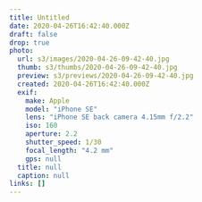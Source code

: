 ```yaml
---
title: Untitled
date: 2020-04-26T16:42:40.000Z
draft: false
drop: true
photo:
  url: s3/images/2020-04-26-09-42-40.jpg
  thumb: s3/thumbs/2020-04-26-09-42-40.jpg
  preview: s3/previews/2020-04-26-09-42-40.jpg
  created: 2020-04-26T16:42:40.000Z
  exif:
    make: Apple
    model: "iPhone SE"
    lens: "iPhone SE back camera 4.15mm f/2.2"
    iso: 160
    aperture: 2.2
    shutter_speed: 1/30
    focal_length: "4.2 mm"
    gps: null
  title: null
  caption: null
links: []
---
```

